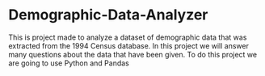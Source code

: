 # Demographic-Data-Analyzer
This is project made to analyze a dataset of demographic data that was extracted from the 1994 Census database. In this project we will answer many questions about the data that have been given. 
To do this project we are going to use Python and Pandas
